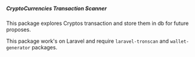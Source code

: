 ##### CryptoCurrencies Transaction Scanner

This package explores Cryptos transaction and store them in db for future proposes.

This package work's on Laravel and require `laravel-tronscan` and `wallet-generator` packages.
